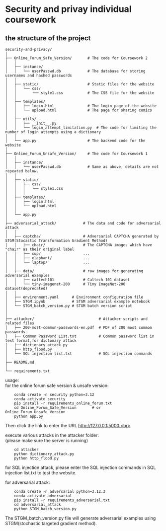 # Security and privay individual coursework
## the structure of the project
```plaintext
security-and-privacy/                
│
├── Online_Forum_Safe_Version/       # The code for Coursework 2
│   │
│   ├── instance/                   
│   │   └── userPasswd.db            # The database for storing usernames and hashed passwords
│   │
│   ├── static/                      # Static files for the website
│   │   └── css/                     
│   │       └── style1.css           # The CSS file for the website
│   │
│   ├── templates/                   
│   │   ├── login.html               # The login page of the website
│   │   └── upload.html              # The page for sharing comics
│   │
│   ├── utils/                       
│   │   ├── __init__.py
│   │   └── login_attempt_limitation.py  # The code for limiting the number of login attempts using a dictionary
│   │
│   └── app.py                       # The backend code for the website
│
├── Online_Forum_Unsafe_Version/     # The code for Coursework 1
│   │
│   ├── instance/                    
│   │   └── userPasswd.db            # Same as above, details are not repeated below.
│   │   
│   ├── static/                      
│   │   ├── css/                    
│   │   │   └── style1.css                   
│   │   │
│   ├── templates/                 
│   │   ├── login.html              
│   │   └── upload.html              
│   │
│   └── app.py                       
│
├── adversarial_attack/            # The data and code for adversarial attack
│   │  
│   ├── captcha/                   # Adversarial CAPTCHA generated by STGM(Stocastic Transformation Gradient Method)
│   │   ├── chair/                 # The CAPTCHA images which have "chair" as their original label 
│   │   ├── cup/                   ...
│   │   ├── elephant/              ...
│   │   └── laptop/                ...
│   │
│   ├── data/                      # raw images for generating adversarial examples
│   │   ├── caltech101             # Caltech 101 dataset
│   │   └── tiny-imagenet-200      # Tiny ImageNet-200 dataset(deprecated)
│   │
│   ├── environment.yaml      # Environment configuration file
│   ├── STGM.ipynb            # STGM adversarial example notebook
│   └── STGM_batch_version.py # STGM batch version script
│    
│   
├── attacker/                             # Attacker scripts and related files
│   ├── 200-most-common-passwords-en.pdf  # PDF of 200 most common passwords
│   ├── Common Password List.txt          # Common password list in text format,for dictonary attack
│   ├── dictionary_attack.py              
│   ├── http_flood.py                     
│   └── SQL injection list.txt            # SQL injection commands
│
├── README.md
│
└── requirements.txt
```
usage:<br>
for the online forum safe version & unsafe version:
```plaintext
    conda create -n security python=3.12
    conda activate security
    pip install -r requirements_online_forum.txt
    cd Online_Forum_Safe_Version       # or Online_Forum_Unsafe_Version
    python app.py
```
Then click the link to enter the URL http://127.0.0.1:5000.<br>

execute various attacks in the attacker folder:  
(please make sure the server is running)
```plaintext
    cd attacker
    python dictionary_attack.py
    python http_flood.py
```
for SQL injection attack, please enter the SQL injection commands in SQL injection list.txt to test the website.  

for adversarial attack:
```plaintext
    conda create -n adversarial python=3.12.3
    conda activate adversarial
    pip install -r requirements_adversarial.txt
    cd adversarial_attack
    python STGM_batch_version.py
```
The STGM_batch_version.py file will generate adversarial examples using STGM(stochastic targeted gradient method).
